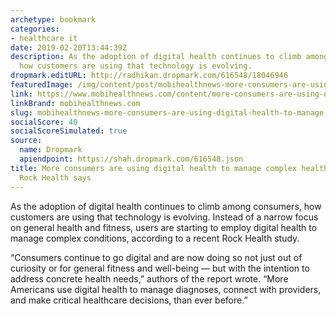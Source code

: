 ```yaml
---
archetype: bookmark
categories:
- healthcare it
date: 2019-02-20T13:44:39Z
description: As the adoption of digital health continues to climb among consumers,
  how customers are using that technology is evolving.
dropmark.editURL: http://radhikan.dropmark.com/616548/18046946
featuredImage: /img/content/post/mobihealthnews-more-consumers-are-using-digital-health-to-manage-complex-health-conditions-rock-health-says.jpg
link: https://www.mobihealthnews.com/content/more-consumers-are-using-digital-health-manage-complex-health-conditions-rock-health-says
linkBrand: mobihealthnews.com
slug: mobihealthnews-more-consumers-are-using-digital-health-to-manage-complex-health-conditions-rock-health-says
socialScore: 40
socialScoreSimulated: true
source:
  name: Dropmark
  apiendpoint: https://shah.dropmark.com/616548.json
title: More consumers are using digital health to manage complex health conditions,
  Rock Health says
---
```

As the adoption of digital health continues to climb among consumers, how customers are using that technology is evolving. Instead of a narrow focus on general health and fitness, users are starting to employ digital health to manage complex conditions, according to a recent Rock Health study. 

“Consumers continue to go digital and are now doing so not just out of curiosity or for general fitness and well-being — but with the intention to address concrete health needs,” authors of the report wrote. “More Americans use digital health to manage diagnoses, connect with providers, and make critical healthcare decisions, than ever before.”

